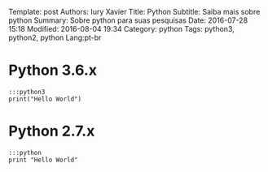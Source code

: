 Template: post
Authors: Iury Xavier
Title: Python
Subtitle: Saiba mais sobre python
Summary: Sobre python para suas pesquisas
Date: 2016-07-28 15:18
Modified: 2016-08-04 19:34
Category: python
Tags: python3, python2, python
Lang:pt-br

# Python 3.6.x 

    :::python3
    print("Hello World")

# Python 2.7.x

    :::python
    print "Hello World"